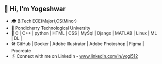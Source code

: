 ## 👋 Hi, I’m Yogeshwar 
- 🎓 B.Tech ECE(Major),CS(Minor)
- 🏫 Pondicherry Technological University 
- 👀 C | C++ | python | HTML | CSS | MySql | Django | MATLAB | Linux | ML | DL |
- 🛠️ GitHub | Docker | Adobe Illustrator | Adobe Photoshop | Figma | Procreate
- 🖇 Connect with me on LinkedIn - www.linkedin.com/in/yogi512



<!---
yogi512/yogi512 is a ✨ special ✨ repository because its `README.md` (this file) appears on your GitHub profile.
You can click the Preview link to take a look at your changes.
--->
